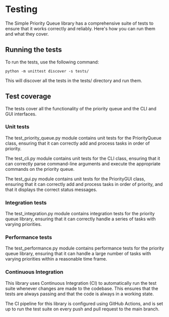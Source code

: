 # Testing

The Simple Priority Queue library has a comprehensive suite of tests to ensure that it works correctly and reliably. Here's how you can run them and what they cover.

## Running the tests

To run the tests, use the following command:

    python -m unittest discover -s tests/

This will discover all the tests in the tests/ directory and run them.

## Test coverage

The tests cover all the functionality of the priority queue and the CLI and GUI interfaces.

### Unit tests

The test_priority_queue.py module contains unit tests for the PriorityQueue class, ensuring that it can correctly add and process tasks in order of priority.

The test_cli.py module contains unit tests for the CLI class, ensuring that it can correctly parse command-line arguments and execute the appropriate commands on the priority queue.

The test_gui.py module contains unit tests for the PriorityGUI class, ensuring that it can correctly add and process tasks in order of priority, and that it displays the correct status messages.

### Integration tests
The test_integration.py module contains integration tests for the priority queue library, ensuring that it can correctly handle a series of tasks with varying priorities.

### Performance tests
The test_performance.py module contains performance tests for the priority queue library, ensuring that it can handle a large number of tasks with varying priorities within a reasonable time frame.

### Continuous Integration
This library uses Continuous Integration (CI) to automatically run the test suite whenever changes are made to the codebase. This ensures that the tests are always passing and that the code is always in a working state.

The CI pipeline for this library is configured using GitHub Actions, and is set up to run the test suite on every push and pull request to the main branch.
